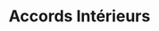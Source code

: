 ---
title: "Accords Intérieurs"
url: /saint-leu-la-foret/accords-interieurs/
shop: décoration intérieure
---